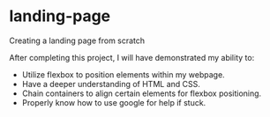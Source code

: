 # landing-page
Creating a landing page from scratch

After completing this project, I will have demonstrated my ability to:

- Utilize flexbox to position elements within my webpage.
- Have a deeper understanding of HTML and CSS.
- Chain containers to align certain elements for flexbox positioning.
- Properly know how to use google for help if stuck.